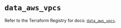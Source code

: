 # `data_aws_vpcs`

Refer to the Terraform Registry for docs: [`data_aws_vpcs`](https://registry.terraform.io/providers/hashicorp/aws/5.100.0/docs/data-sources/vpcs).
